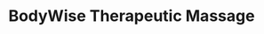 ---
title: "BodyWise Therapeutic Massage"
url: /earlysville/bodywise-therapeutic-massage/
shop: Massage
---